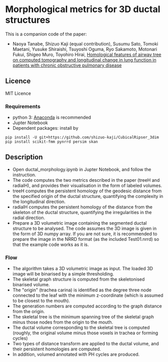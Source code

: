 # Morphological metrics for 3D ductal structures
This is a companion code of the paper:

- Naoya Tanabe, Shizuo Kaji (equal contribution), Susumu Sato, Tomoki Maetani, Yusuke Shiraishi, Tsuyoshi Oguma, Ryo Sakamoto, Motonari Fukui, Shigeo Muro, Toyohiro Hirai,
[Homological features of airway tree on computed tomography and longitudinal change in lung function in patients with chronic obstructive pulmonary disease]()

## Licence
MIT Licence

### Requirements
- python 3: [Anaconda](https://anaconda.org) is recommended
- Jupter Notebook
- Dependent packages: install by
``` 
pip install -U git+https://github.com/shizuo-kaji/CubicalRipser_3dim
pip install scikit-fmm pynrrd persim skan
```

## Description
- Open ductal_morphology.ipynb in Jupter Notebook, and follow the instruction.
- The code computes the two metrics described in the paper (treeH and radialH), and provides their visualisation in the form of labeled volumes.
- treeH computes the persistent homology of the geodesic distance from the specified origin of the ductal structure, quantifying the complexity in the longitudinal direction.
- radialH computes the persistent homology of the distance from the skeleton of the ductal structure, quantifying the irregularities in the radial direction.
- Prepare a 3D volumetric image containing the segmented ductal structure to be analysed.
The code assumes the 3D image is given in the form of 3D numpy array.
If you are not sure, it is recommended to prepare the image in the NRRD format (as the included Test01.nrrd) so that the example code works as it is.

### Flow
- The algorithm takes a 3D volumetric image as input. The loaded 3D image will be binarised by a simple thresholding.
- The skeletal graph structure is computed from the skeletonised binarised volume.
- The "origin" (trachea carina) is identified as the degree three node connected to the leaf with the minimum z-coordinate (which is assumed to be closest to the mouth).
- The generation numbers are computed according to the graph distance from the origin.
- The skeletal tree is the minimum spanning tree of the skeletal graph minus those nodes from the origin to the mouth.
- The ductal volume corresponding to the skeletal tree is computed (roughly, the original volume minus those voxels in trachea or forming cycles)
- Two types of distance transform are applied to the ductal volume, and their persistent homologies are computed.
- In addition, volumed annotated with PH cycles are produced.

